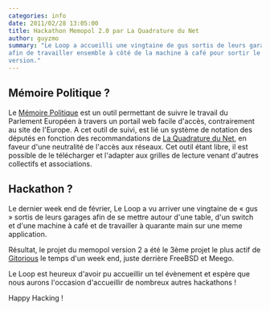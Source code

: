 ```yaml
---
categories: info
date: 2011/02/28 13:05:00
title: Hackathon Memopol 2.0 par La Quadrature du Net
author: guyzmo
summary: "Le Loop a accueilli une vingtaine de gus sortis de leurs garages qui se sont réunis 
afin de travailler ensemble à côté de la machine à café pour sortir le Mémoire Politique nouvelle
version."
---
```


## Mémoire Politique ?

Le [Mémoire Politique](http://memopol2.lqdn.fr) est un outil permettant de suivre le travail du
Parlement Européen à travers un portail web facile d'accès, contrairement
au site de l'Europe. A cet outil de suivi, est lié un système de notation
des députés en fonction des recommandations de [La Quadrature du Net](http://lqdn.fr), en
faveur d'une neutralité de l'accès aux réseaux. Cet outil étant libre,
il est possible de le télécharger et l'adapter aux grilles de lecture
venant d'autres collectifs et associations.

## Hackathon ?

Le dernier week end de février, Le Loop a vu arriver une vingtaine de
« gus » sortis de leurs garages afin de se mettre autour d'une table,
d'un switch et d'une machine à café et de travailler à quarante main
sur une meme application.

Résultat, le projet du memopol version 2 a été le 3ème projet le plus actif de
[Gitorious](https://gitorious.org/memopol2-0) le temps d'un week end, juste derrière FreeBSD et Meego.

Le Loop est heureux d'avoir pu accueillir un tel évènement et espère
que nous aurons l'occasion d'accueillir de nombreux autres hackathons !

Happy Hacking !

